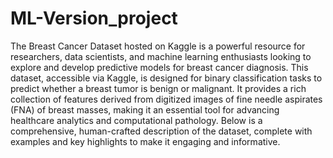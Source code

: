 # ML-Version_project
The Breast Cancer Dataset hosted on Kaggle is a powerful resource for researchers, data scientists, and machine learning enthusiasts looking to explore and develop predictive models for breast cancer diagnosis. This dataset, accessible via Kaggle, is designed for binary classification tasks to predict whether a breast tumor is benign or malignant. It provides a rich collection of features derived from digitized images of fine needle aspirates (FNA) of breast masses, making it an essential tool for advancing healthcare analytics and computational pathology. Below is a comprehensive, human-crafted description of the dataset, complete with examples and key highlights to make it engaging and informative.
